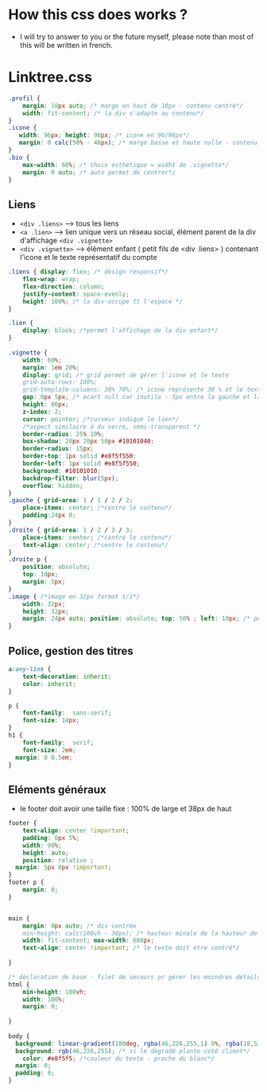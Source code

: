 # How this css does works ?
- I will try to answer to you or the future myself, please note than most of this will be written in french.

# Linktree.css

```css
.profil {
    margin: 10px auto; /* marge en haut de 10px - contenu centré*/
    width: fit-content; /* la div s'adapte au contenu*/
}
.icone {
   width: 96px; height: 96px; /* icone en 96/96px*/
   margin: 0 calc(50% - 48px); /* marge basse et haute nulle - contenu centré grace à soustraction de 50% du parent - 50% de l'image*/
}
.bio {
    max-width: 60%; /* choix esthétique = widht de .vignette*/
    margin: 0 auto; /* auto permet de centrer*/
}
```

## Liens
- ```<div .liens>``` --> tous les liens 
- ```<a .lien>``` --> lien unique vers un réseau social, élément parent de la div d'affichage ```<div .vignette>```
- ```<div .vignette>``` --> élément enfant ( petit fils de <div .liens> ) contenant l'icone et le texte représentatif du compte
	
```css
.liens { display: flex; /* design responsif*/
    flex-wrap: wrap;
    flex-direction: column;
    justify-content: space-evenly;
    height: 100%; /* la div occupe tt l'espace */
}

.lien { 
    display: block; /*permet l'affichage de la div enfant*/
}
      
.vignette {
    width: 60%; 
    margin: 1em 20%;
    display: grid; /* grid permet de gérer l'icone et le texte
    grid-auto-rows: 100%; 
    grid-template-columns: 30% 70%; /* icone représente 30 % et le texte 70%*/
    gap: 0px 5px; /* ecart null car inutile - 5px entre la gauche et la droite*/
    height: 80px;
    z-index: 2;
    cursor: pointer; /*curseur indique le lien*/
    /*aspect similaire à du verre, semi-transparent */
    border-radius: 25% 10%;
    box-shadow: 20px 20px 50px #10101040;
    border-radius: 15px;
    border-top: 1px solid #e8f5f550;
    border-left: 1px solid #e8f5f550;
    background: #10101010;
    backdrop-filter: blur(5px);
    overflow: hidden;
}
.gauche { grid-area: 1 / 1 / 2 / 2;
    place-items: center; /*centre le contenu*/
    padding:24px 0;
}
.droite { grid-area: 1 / 2 / 2 / 3; 
    place-items: center; /*centre le contenu*/
    text-align: center; /*centre le contenu*/
}
.droite p {
    position: absolute;
    top: 10px;
    margin: 5px;
}
.image { /*image en 32px format 1/1*/
    width: 32px;
    height: 32px;
    margin: 24px auto; position: absolute; top: 50% ; left: 10px; /* permet de centrer */
}
```

## Police, gestion des titres

```css
a:any-link {
    text-decoration: inherit;
    color: inherit;
}

p {
	font-family:  sans-serif;
	font-size: 14px;
}
h1 {
	font-family:  serif;
	font-size: 2em;
  margin: 0 0.5em;
}
```

## Eléments généraux

- le footer doit avoir une taille fixe : 100% de large et 38px de haut

```css
footer {
	text-align: center !important;
	padding: 0px 5%;
	width: 90%;
	height: auto;
	position: relative ;
  margin: 5px 0px !important;
}
footer p {
    margin: 0; 
}


main {
    margin: 0px auto; /* div centrée
    min-height: calc(100vh - 38px); /* hauteur minale de la hauteur de l'écran moins celle du <footer>*/
    width: fit-content; max-width: 680px; 
    text-align: center !important; /* le texte doit etre centré*/
   
}

/* déclaration de base - filet de secours pr gérer les moindres détails*/
html {
    min-height: 100vh;
    width: 100%;
    margin: 0;
    
}
      
body {
  background: linear-gradient(180deg, rgba(46,226,255,1) 0%, rgba(18,53,98,1) 100%); /* dégradé*/
  background: rgb(46,226,255); /* si le dégradé plante coté client*/
	color: #e8f5f5; /*couleur du texte - proche du blanc*/
  margin: 0;
  padding: 0;
}
```
